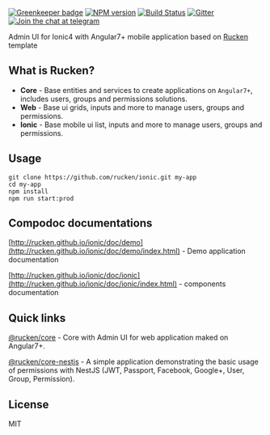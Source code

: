 [![Greenkeeper badge](https://badges.greenkeeper.io/rucken/ionic.svg)](https://greenkeeper.io/)
[![NPM version][npm-image]][npm-url]
[![Build Status][travis-image]][travis-url]
[![Gitter][gitter-image]][gitter-url]
[![Join the chat at telegram][telegram-image]][telegram-url]

Admin UI for Ionic4 with Angular7+ mobile application based on [Rucken](https://github.com/rucken) template

## What is Rucken?

- **Core** - Base entities and services to create applications on `Angular7+`, includes users, groups and permissions solutions.
- **Web** - Base ui grids, inputs and more to manage users, groups and permissions.
- **Ionic** - Base mobile ui list, inputs and more to manage users, groups and permissions.

## Usage

```
git clone https://github.com/rucken/ionic.git my-app
cd my-app
npm install
npm run start:prod
```

## Compodoc documentations

[http://rucken.github.io/ionic/doc/demo](http://rucken.github.io/ionic/doc/demo/index.html) - Demo application documentation

[http://rucken.github.io/ionic/doc/ionic](http://rucken.github.io/ionic/doc/ionic/index.html) - components documentation

## Quick links

[@rucken/core](https://github.com/rucken/core) - Core with Admin UI for web application maked on Angular7+.

[@rucken/core-nestjs](https://github.com/rucken/core-nestjs) - A simple application demonstrating the basic usage of permissions with NestJS (JWT, Passport, Facebook, Google+, User, Group, Permission).
## License

MIT

[travis-image]: https://travis-ci.org/rucken/ionic.svg?branch=master
[travis-url]: https://travis-ci.org/rucken/ionic
[gitter-image]: https://img.shields.io/gitter/room/rucken/ionic.js.svg
[gitter-url]: https://gitter.im/rucken/ionic
[npm-image]: https://badge.fury.io/js/%40rucken%2Fionic.svg
[npm-url]: https://npmjs.org/package/@rucken/ionic
[dependencies-image]: https://david-dm.org/rucken/ionic/status.svg
[dependencies-url]: https://david-dm.org/rucken/ionic
[telegram-image]: https://img.shields.io/badge/chat-telegram-blue.svg?maxAge=2592000
[telegram-url]: https://t.me/rucken
